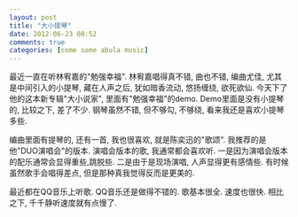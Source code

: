 ```yaml
---
layout: post
title: "大小提琴"
date: 2012-06-23 00:52
comments: true
categories: [come some abula music]
---
```

最近一直在听林宥嘉的"勉强幸福". 林宥嘉唱得真不错, 曲也不错, 编曲尤佳, 尤其是中间引入的小提琴, 藏在人声之后, 犹如暗香流动, 悠扬缠绕, 欲死欲仙.
今天下了他的这本新专辑"大小说家", 里面有"勉强幸福"的demo. Demo里面是没有小提琴的, 比较之下, 差了不少. 钢琴虽然不错, 但不够勾, 不够绕, 看来我还是喜欢小提琴多些.

编曲里面有提琴的, 还有一首, 我也很喜欢, 就是陈奕迅的"歌颂". 我推荐的是他"DUO演唱会"的版本. 演唱会版本的歌, 我通常都会喜欢听. 一是因为演唱会版本的配乐通常会显得重些,跳脱些. 二是由于是现场演唱, 人声显得更有感情些. 有时候虽然歌手会唱得差点, 但是那种真我觉得反而是更美的.

最近都在QQ音乐上听歌. QQ音乐还是做得不错的. 歌基本很全. 速度也很快. 相比之下, 千千静听速度就有点慢了.
